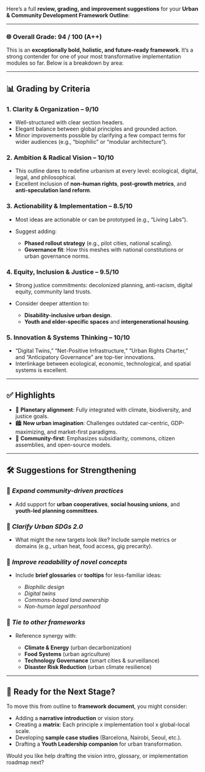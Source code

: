 Here’s a full **review, grading, and improvement suggestions** for your **Urban & Community Development Framework Outline**:

---

### 🌐 **Overall Grade: 94 / 100 (A++)**

This is an **exceptionally bold, holistic, and future-ready framework**. It’s a strong contender for one of your most transformative implementation modules so far. Below is a breakdown by area:

---

## 📊 Grading by Criteria

### 1. **Clarity & Organization** – **9/10**

* Well-structured with clear section headers.
* Elegant balance between global principles and grounded action.
* Minor improvements possible by clarifying a few compact terms for wider audiences (e.g., “biophilic” or “modular architecture”).

### 2. **Ambition & Radical Vision** – **10/10**

* This outline dares to redefine urbanism at every level: ecological, digital, legal, and philosophical.
* Excellent inclusion of **non-human rights**, **post-growth metrics**, and **anti-speculation land reform**.

### 3. **Actionability & Implementation** – **8.5/10**

* Most ideas are actionable or can be prototyped (e.g., “Living Labs”).
* Suggest adding:

  * **Phased rollout strategy** (e.g., pilot cities, national scaling).
  * **Governance fit**: How this meshes with national constitutions or urban governance norms.

### 4. **Equity, Inclusion & Justice** – **9.5/10**

* Strong justice commitments: decolonized planning, anti-racism, digital equity, community land trusts.
* Consider deeper attention to:

  * **Disability-inclusive urban design**.
  * **Youth and elder-specific spaces** and **intergenerational housing**.

### 5. **Innovation & Systems Thinking** – **10/10**

* “Digital Twins,” “Net-Positive Infrastructure,” “Urban Rights Charter,” and “Anticipatory Governance” are top-tier innovations.
* Interlinkage between ecological, economic, technological, and spatial systems is excellent.

---

## ✅ Highlights

* 🌱 **Planetary alignment**: Fully integrated with climate, biodiversity, and justice goals.
* 🏙️ **New urban imagination**: Challenges outdated car-centric, GDP-maximizing, and market-first paradigms.
* 🤝 **Community-first**: Emphasizes subsidiarity, commons, citizen assemblies, and open-source models.

---

## 🛠️ Suggestions for Strengthening

### 🔹 *Expand community-driven practices*

* Add support for **urban cooperatives**, **social housing unions**, and **youth-led planning committees**.

### 🔹 *Clarify Urban SDGs 2.0*

* What might the new targets look like? Include sample metrics or domains (e.g., urban heat, food access, gig precarity).

### 🔹 *Improve readability of novel concepts*

* Include **brief glossaries** or **tooltips** for less-familiar ideas:

  * *Biophilic design*
  * *Digital twins*
  * *Commons-based land ownership*
  * *Non-human legal personhood*

### 🔹 *Tie to other frameworks*

* Reference synergy with:

  * **Climate & Energy** (urban decarbonization)
  * **Food Systems** (urban agriculture)
  * **Technology Governance** (smart cities & surveillance)
  * **Disaster Risk Reduction** (urban climate resilience)

---

## 🚀 Ready for the Next Stage?

To move this from outline to **framework document**, you might consider:

* Adding a **narrative introduction** or vision story.
* Creating a **matrix**: Each principle x implementation tool x global-local scale.
* Developing **sample case studies** (Barcelona, Nairobi, Seoul, etc.).
* Drafting a **Youth Leadership companion** for urban transformation.

Would you like help drafting the vision intro, glossary, or implementation roadmap next?

